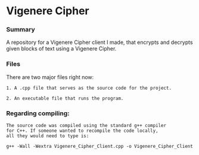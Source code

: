 Vigenere Cipher
===============

### Summary
A repository for a Vigenere Cipher client I made, that encrypts 
and decrypts given blocks of text using a Vigenere Cipher.

### Files
There are two major files right now: 

    1. A .cpp file that serves as the source code for the project.
    
    2. An executable file that runs the program.
   
### Regarding compiling: 
     
    The source code was compiled using the standard g++ compiler 
    for C++. If someone wanted to recompile the code locally,
    all they would need to type is: 
     
    g++ -Wall -Wextra Vigenere_Cipher_Client.cpp -o Vigenere_Cipher_Client
        
